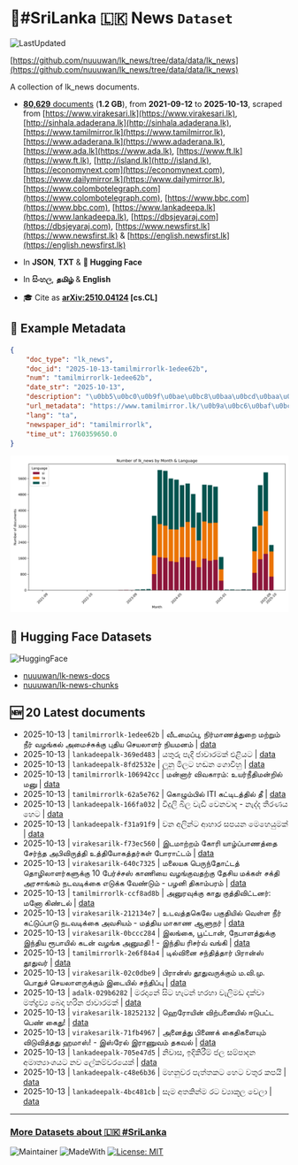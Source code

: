 # 📄#SriLanka 🇱🇰 News `Dataset`

![LastUpdated](https://img.shields.io/badge/last_updated-2025--10--13_18:27:23-green)

[https://github.com/nuuuwan/lk_news/tree/data/data/lk_news](https://github.com/nuuuwan/lk_news/tree/data/data/lk_news)

A collection of lk_news documents.

- [**80,629** documents](https://github.com/nuuuwan/lk_news/tree/data/data/lk_news) (**1.2 GB**), from **2021-09-12** to **2025-10-13**, scraped from [https://www.virakesari.lk](https://www.virakesari.lk), [http://sinhala.adaderana.lk](http://sinhala.adaderana.lk), [https://www.tamilmirror.lk](https://www.tamilmirror.lk), [https://www.adaderana.lk](https://www.adaderana.lk), [https://www.ada.lk](https://www.ada.lk), [https://www.ft.lk](https://www.ft.lk), [http://island.lk](http://island.lk), [https://economynext.com](https://economynext.com), [https://www.dailymirror.lk](https://www.dailymirror.lk), [https://www.colombotelegraph.com](https://www.colombotelegraph.com), [https://www.bbc.com](https://www.bbc.com), [https://www.lankadeepa.lk](https://www.lankadeepa.lk), [https://dbsjeyaraj.com](https://dbsjeyaraj.com), [https://www.newsfirst.lk](https://www.newsfirst.lk) & [https://english.newsfirst.lk](https://english.newsfirst.lk)

- In **JSON**, **TXT** & **🤗 Hugging Face**

- In **සිංහල**, **தமிழ்** & **English**

- 🎓 Cite as **[arXiv:2510.04124](https://arxiv.org/abs/2510.04124) [cs.CL]**

## 📝 Example Metadata

```json
{
    "doc_type": "lk_news",
    "doc_id": "2025-10-13-tamilmirrorlk-1edee62b",
    "num": "tamilmirrorlk-1edee62b",
    "date_str": "2025-10-13",
    "description": "\u0bb5\u0bc0\u0b9f\u0bae\u0bc8\u0baa\u0bcd\u0baa\u0bc1, \u0ba8\u0bbf\u0bb0\u0bcd\u0bae\u0bbe\u0ba3\u0ba4\u0bcd\u0ba4\u0bc1\u0bb1\u0bc8 \u0bae\u0bb1\u0bcd\u0bb1\u0bc1\u0bae\u0bcd \u0ba8\u0bc0\u0bb0\u0bcd \u0bb5\u0bb4\u0b99\u0bcd\u0b95\u0bb2\u0bcd \u0b85\u0bae\u0bc8\u0b9a\u0bcd\u0b9a\u0bc1\u0b95\u0bcd\u0b95\u0bc1 \u0baa\u0bc1\u0ba4\u0bbf\u0baf \u0b9a\u0bc6\u0baf\u0bb2\u0bbe\u0bb3\u0bb0\u0bcd \u0ba8\u0bbf\u0baf\u0bae\u0ba9\u0bae\u0bcd",
    "url_metadata": "https://www.tamilmirror.lk/\u0b9a\u0bc6\u0baf\u0bcd\u0ba4\u0bbf\u0b95\u0bb3\u0bcd/\u0bb5\u0bc0\u0b9f\u0bae\u0bc8\u0baa\u0bcd\u0baa\u0bc1-\u0ba8\u0bbf\u0bb0\u0bcd\u0bae\u0bbe\u0ba3\u0ba4\u0bcd\u0ba4\u0bc1\u0bb1\u0bc8-\u0bae\u0bb1\u0bcd\u0bb1\u0bc1\u0bae\u0bcd-\u0ba8\u0bc0\u0bb0\u0bcd-\u0bb5\u0bb4\u0b99\u0bcd\u0b95\u0bb2\u0bcd-\u0b85\u0bae\u0bc8\u0b9a\u0bcd\u0b9a\u0bc1\u0b95\u0bcd\u0b95\u0bc1-\u0baa\u0bc1\u0ba4\u0bbf\u0baf-\u0b9a\u0bc6\u0baf\u0bb2\u0bbe\u0bb3\u0bb0\u0bcd-\u0ba8\u0bbf\u0baf\u0bae\u0ba9\u0bae\u0bcd/175-366214",
    "lang": "ta",
    "newspaper_id": "tamilmirrorlk",
    "time_ut": 1760359650.0
}
```

![Chart](https://raw.githubusercontent.com/nuuuwan/lk_news/refs/heads/data/data/lk_news/docs_by_month_and_lang.png)

## 🤗 Hugging Face Datasets

![HuggingFace](https://img.shields.io/badge/-HuggingFace-FDEE21?style=for-the-badge&logo=HuggingFace)

- [nuuuwan/lk-news-docs](https://huggingface.co/datasets/nuuuwan/lk-news-docs)
- [nuuuwan/lk-news-chunks](https://huggingface.co/datasets/nuuuwan/lk-news-chunks)

## 🆕 20 Latest documents

- 2025-10-13 | `tamilmirrorlk-1edee62b` | வீடமைப்பு, நிர்மாணத்துறை மற்றும் நீர் வழங்கல் அமைச்சுக்கு புதிய செயலாளர் நியமனம் | [data](https://github.com/nuuuwan/lk_news/tree/data/data/lk_news/2020s/2025/2025-10-13-tamilmirrorlk-1edee62b)
- 2025-10-13 | `lankadeepalk-369ed483` | යතුරු පැදි ජාවාරමක් එළියට | [data](https://github.com/nuuuwan/lk_news/tree/data/data/lk_news/2020s/2025/2025-10-13-lankadeepalk-369ed483)
- 2025-10-13 | `lankadeepalk-8fd2532e` | ලූනු මිලට හඬන ගොවීහු | [data](https://github.com/nuuuwan/lk_news/tree/data/data/lk_news/2020s/2025/2025-10-13-lankadeepalk-8fd2532e)
- 2025-10-13 | `tamilmirrorlk-106942cc` | மன்னார் விவகாரம்: உயர்நீதிமன்றில் மனு | [data](https://github.com/nuuuwan/lk_news/tree/data/data/lk_news/2020s/2025/2025-10-13-tamilmirrorlk-106942cc)
- 2025-10-13 | `tamilmirrorlk-62a5e762` | கொழும்பில்  ITI கட்டிடத்தில்   தீ | [data](https://github.com/nuuuwan/lk_news/tree/data/data/lk_news/2020s/2025/2025-10-13-tamilmirrorlk-62a5e762)
- 2025-10-13 | `lankadeepalk-166fa032` | විදුලි බිල වැඩි වෙනවාද - නැද්ද තීරණය හෙට | [data](https://github.com/nuuuwan/lk_news/tree/data/data/lk_news/2020s/2025/2025-10-13-lankadeepalk-166fa032)
- 2025-10-13 | `lankadeepalk-f31a91f9` | වන අලින්ට ආහාර සපයන මෙහෙයුමක් | [data](https://github.com/nuuuwan/lk_news/tree/data/data/lk_news/2020s/2025/2025-10-13-lankadeepalk-f31a91f9)
- 2025-10-13 | `virakesarilk-f73ec560` | இடமாற்றம் கோரி யாழ்ப்பாணத்தை சேர்ந்த அபிவிருத்தி உத்தியோகத்தர்கள் போராட்டம் | [data](https://github.com/nuuuwan/lk_news/tree/data/data/lk_news/2020s/2025/2025-10-13-virakesarilk-f73ec560)
- 2025-10-13 | `virakesarilk-640c7325` | மலையக பெருந்தோட்டத் தொழிலாளர்களுக்கு 10 பேர்ச்சஸ் காணியை வழங்குவதற்கு தேசிய மக்கள் சக்தி அரசாங்கம் நடவடிக்கை எடுக்க வேண்டும் - பழனி திகாம்பரம் | [data](https://github.com/nuuuwan/lk_news/tree/data/data/lk_news/2020s/2025/2025-10-13-virakesarilk-640c7325)
- 2025-10-13 | `tamilmirrorlk-ccf8ad8b` | அனுரவுக்கு  காது குத்திவிட்டனர்: மனோ கிண்டல் | [data](https://github.com/nuuuwan/lk_news/tree/data/data/lk_news/2020s/2025/2025-10-13-tamilmirrorlk-ccf8ad8b)
- 2025-10-13 | `virakesarilk-212134e7` | உடவத்தகெலே பகுதியில் வெள்ள நீர் கட்டுப்பாடு நடவடிக்கை அவசியம் - மத்திய மாகாண ஆளுநர் | [data](https://github.com/nuuuwan/lk_news/tree/data/data/lk_news/2020s/2025/2025-10-13-virakesarilk-212134e7)
- 2025-10-13 | `virakesarilk-0bccc284` | இலங்கை, பூட்டான், நேபாளத்துக்கு இந்திய ரூபாயில் கடன் வழங்க அனுமதி ! - இந்திய ரிசர்வ் வங்கி | [data](https://github.com/nuuuwan/lk_news/tree/data/data/lk_news/2020s/2025/2025-10-13-virakesarilk-0bccc284)
- 2025-10-13 | `tamilmirrorlk-2e6f84a4` | டில்வினை சந்தித்தார் பிரான்ஸ் தூதுவர் | [data](https://github.com/nuuuwan/lk_news/tree/data/data/lk_news/2020s/2025/2025-10-13-tamilmirrorlk-2e6f84a4)
- 2025-10-13 | `virakesarilk-02c0dbe9` | பிரான்ஸ் தூதுவருக்கும் ம.வி.மு. பொதுச் செயலாளருக்கும் இடையில் சந்திப்பு | [data](https://github.com/nuuuwan/lk_news/tree/data/data/lk_news/2020s/2025/2025-10-13-virakesarilk-02c0dbe9)
- 2025-10-13 | `adalk-029b6282` | මරදානේ සිට හැටන් හරහා වැලිමඩ දක්වා මත්ද්‍රව්‍ය බෙදා හරින ජාවාරමක් | [data](https://github.com/nuuuwan/lk_news/tree/data/data/lk_news/2020s/2025/2025-10-13-adalk-029b6282)
- 2025-10-13 | `virakesarilk-18252132` | ஹெரோயின் விற்பனையில் ஈடுபட்ட பெண் கைது! | [data](https://github.com/nuuuwan/lk_news/tree/data/data/lk_news/2020s/2025/2025-10-13-virakesarilk-18252132)
- 2025-10-13 | `virakesarilk-71fb4967` | அனைத்து பிணைக் கைதிகளையும் விடுவித்தது ஹமாஸ்! - இஸ்ரேல் இராணுவம் தகவல் | [data](https://github.com/nuuuwan/lk_news/tree/data/data/lk_news/2020s/2025/2025-10-13-virakesarilk-71fb4967)
- 2025-10-13 | `lankadeepalk-705e47d5` | නිවාස, ඉදිකිරීම් ජල සම්පාදන අමාත්‍යාංශයට නව ලේකම්වරයෙක් | [data](https://github.com/nuuuwan/lk_news/tree/data/data/lk_news/2020s/2025/2025-10-13-lankadeepalk-705e47d5)
- 2025-10-13 | `lankadeepalk-c48e6b36` | මහනුවර පැත්තකට හෙට වතුර කපයි | [data](https://github.com/nuuuwan/lk_news/tree/data/data/lk_news/2020s/2025/2025-10-13-lankadeepalk-c48e6b36)
- 2025-10-13 | `lankadeepalk-4bc481cb` | සෑම අතකින්ම රට ව්‍යාකූල වෙලා | [data](https://github.com/nuuuwan/lk_news/tree/data/data/lk_news/2020s/2025/2025-10-13-lankadeepalk-4bc481cb)

---

### [More Datasets about 🇱🇰 #SriLanka](https://github.com/nuuuwan/lk_datasets)

![Maintainer](https://img.shields.io/badge/maintainer-nuuuwan-red)
![MadeWith](https://img.shields.io/badge/made_with-python-blue)
[![License: MIT](https://img.shields.io/badge/License-MIT-yellow.svg)](https://opensource.org/licenses/MIT)
